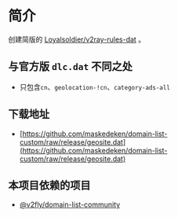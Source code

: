 # 简介

创建简版的 [Loyalsoldier/v2ray-rules-dat](https://github.com/Loyalsoldier/v2ray-rules-dat) 。

## 与官方版 `dlc.dat` 不同之处

- 只包含`cn`、`geolocation-!cn`、`category-ads-all`

## 下载地址

- [https://github.com/maskedeken/domain-list-custom/raw/release/geosite.dat](https://github.com/maskedeken/domain-list-custom/raw/release/geosite.dat)

## 本项目依赖的项目

- [@v2fly/domain-list-community](https://github.com/v2fly/domain-list-community)
